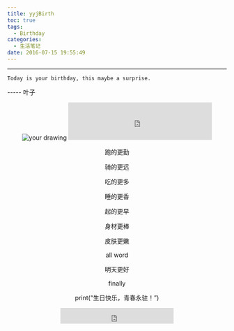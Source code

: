 ```yaml
---
title: yyjBirth
toc: true
tags:
  - Birthday
categories:
  - 生活笔记
date: 2016-07-15 19:55:49
---
```


-------------------
    Today is your birthday, this maybe a surprise.
-----  叶子
<!--more-->
<center>
<img src="http://o7gxd9g18.bkt.clouddn.com/2016/07/15/yeyingjie_.jpg" alt="your drawing">
<iframe frameborder="no" border="0" marginwidth="0" marginheight="0" width="330" height="86" src="http://music.163.com/outchain/player?type=2&id=25706282&auto=0&height=66">
</iframe>

跑的更勤

骑的更远                          

吃的更多                          

睡的更香                           

起的更早                   

身材更棒                            

皮肤更嫩                       

all word                       

明天更好

finally                     

print(“生日快乐，青春永驻！”)

<iframe height="36" width="260" src="http://www.ximalaya.com/swf/sound/green.swf?id=333022&auto=true" frameborder="0" allowfullscreen></iframe>
 </center>
